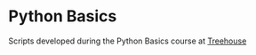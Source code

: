 # Python Basics

Scripts developed during the Python Basics course at [Treehouse](https://teamtreehouse.com)
